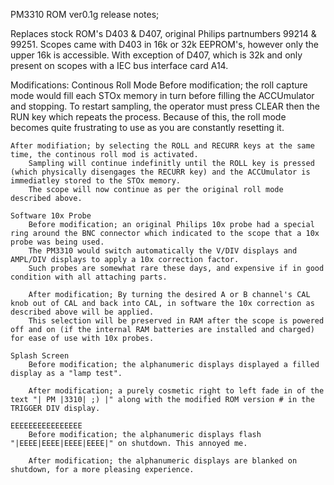 PM3310 ROM ver0.1g release notes;

Replaces stock ROM's D403 & D407, original Philips partnumbers 99214 & 99251. 
Scopes came with D403 in 16k or 32k EEPROM's, however only the upper 16k is accessible. 
With exception of D407, which is 32k and only present on scopes with a IEC bus interface card A14. 

Modifications:
	Continous Roll Mode
		Before modification; the roll capture mode would fill each STOx memory in turn before filling the ACCUmulator and stopping. 
		To restart sampling, the operator must press CLEAR then the RUN key which repeats the process. 
		Because of this, the roll mode becomes quite frustrating to use as you are constantly resetting it. 
		
    After modifiation; by selecting the ROLL and RECURR keys at the same time, the continous roll mod is activated. 
		Sampling will continue indefinitly until the ROLL key is pressed (which physically disengages the RECURR key) and the ACCUmulator is immediatley stored to the STOx memory. 
		The scope will now continue as per the original roll mode described above. 
	
	Software 10x Probe
		Before modification; an original Philips 10x probe had a special ring around the BNC connector which indicated to the scope that a 10x probe was being used. 
		The PM3310 would switch automatically the V/DIV displays and AMPL/DIV displays to apply a 10x correction factor. 
		Such probes are somewhat rare these days, and expensive if in good condition with all attaching parts. 
		
		After modification; By turning the desired A or B channel's CAL knob out of CAL and back into CAL, in software the 10x correction as described above will be applied. 
		This selection will be preserved in RAM after the scope is powered off and on (if the internal RAM batteries are installed and charged) for ease of use with 10x probes. 
	
	Splash Screen
		Before modification; the alphanumeric displays displayed a filled display as a "lamp test". 
		
		After modification; a purely cosmetic right to left fade in of the text "| PM |3310| ;) |" along with the modified ROM version # in the TRIGGER DIV display. 
	
	EEEEEEEEEEEEEEEE
		Before modification; the alphanumeric displays flash "|EEEE|EEEE|EEEE|EEEE|" on shutdown. This annoyed me. 
		
		After modification; the alphanumeric displays are blanked on shutdown, for a more pleasing experience.
